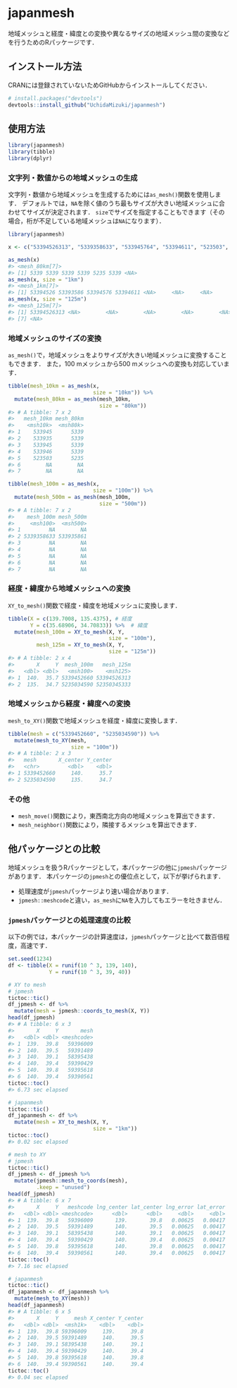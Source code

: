 
<!-- README.md is generated from README.Rmd. Please edit that file -->

# japanmesh

<!-- badges: start -->
<!-- badges: end -->

地域メッシュと経度・緯度との変換や異なるサイズの地域メッシュ間の変換などを行うためのRパッケージです．

## インストール方法

<!-- You can install the released version of japanmesh from [CRAN](https://CRAN.R-project.org) with: -->
<!-- ``` r -->
<!-- install.packages("japanmesh") -->
<!-- ``` -->
<!-- And the development version from [GitHub](https://github.com/) with: -->

CRANには登録されていないためGitHubからインストールしてください．

``` r
# install.packages("devtools")
devtools::install_github("UchidaMizuki/japanmesh")
```

## 使用方法

``` r
library(japanmesh)
library(tibble)
library(dplyr)
```

### 文字列・数値からの地域メッシュの生成

文字列・数値から地域メッシュを生成するためには`as_mesh()`関数を使用します．
デフォルトでは，`NA`を除く値のうち最もサイズが大きい地域メッシュに合わせてサイズが決定されます．
`size`でサイズを指定することもできます（その場合，桁が不足している地域メッシュは`NA`になります）．

``` r
library(japanmesh)

x <- c("53394526313", "5339358633", "533945764", "53394611", "523503", "5339", NA)

as_mesh(x)
#> <mesh_80km[7]>
#> [1] 5339 5339 5339 5339 5235 5339 <NA>
as_mesh(x, size = "1km")
#> <mesh_1km[7]>
#> [1] 53394526 53393586 53394576 53394611 <NA>     <NA>     <NA>
as_mesh(x, size = "125m")
#> <mesh_125m[7]>
#> [1] 53394526313 <NA>        <NA>        <NA>        <NA>        <NA>       
#> [7] <NA>
```

### 地域メッシュのサイズの変換

`as_mesh()`で，地域メッシュをよりサイズが大きい地域メッシュに変換することもできます．
また，100 mメッシュから500 mメッシュへの変換も対応しています．

``` r
tibble(mesh_10km = as_mesh(x, 
                           size = "10km")) %>% 
  mutate(mesh_80km = as_mesh(mesh_10km,
                             size = "80km"))
#> # A tibble: 7 x 2
#>   mesh_10km mesh_80km
#>    <msh10k>  <msh80k>
#> 1    533945      5339
#> 2    533935      5339
#> 3    533945      5339
#> 4    533946      5339
#> 5    523503      5235
#> 6        NA        NA
#> 7        NA        NA

tibble(mesh_100m = as_mesh(x,
                           size = "100m")) %>% 
  mutate(mesh_500m = as_mesh(mesh_100m,
                             size = "500m"))
#> # A tibble: 7 x 2
#>    mesh_100m mesh_500m
#>     <msh100>  <msh500>
#> 1         NA        NA
#> 2 5339358633 533935861
#> 3         NA        NA
#> 4         NA        NA
#> 5         NA        NA
#> 6         NA        NA
#> 7         NA        NA
```

### 経度・緯度から地域メッシュへの変換

`XY_to_mesh()`関数で経度・緯度を地域メッシュに変換します．

``` r
tibble(X = c(139.7008, 135.4375), # 経度
       Y = c(35.68906, 34.70833)) %>%  # 緯度
  mutate(mesh_100m = XY_to_mesh(X, Y,
                                size = "100m"),
         mesh_125m = XY_to_mesh(X, Y,
                                size = "125m"))
#> # A tibble: 2 x 4
#>       X     Y  mesh_100m   mesh_125m
#>   <dbl> <dbl>   <msh100>    <msh125>
#> 1  140.  35.7 5339452660 53394526313
#> 2  135.  34.7 5235034590 52350345333
```

### 地域メッシュから経度・緯度への変換

`mesh_to_XY()`関数で地域メッシュを経度・緯度に変換します．

``` r
tibble(mesh = c("5339452660", "5235034590")) %>% 
  mutate(mesh_to_XY(mesh,
                    size = "100m"))
#> # A tibble: 2 x 3
#>   mesh       X_center Y_center
#>   <chr>         <dbl>    <dbl>
#> 1 5339452660     140.     35.7
#> 2 5235034590     135.     34.7
```

### その他

-   `mesh_move()`関数により，東西南北方向の地域メッシュを算出できます．
-   `mesh_neighbor()`関数により，隣接するメッシュを算出できます．

## 他パッケージとの比較

地域メッシュを扱うRパッケージとして，本パッケージの他に`jpmesh`パッケージがあります．
本パッケージの`jpmesh`との優位点として，以下が挙げられます．

-   処理速度が`jpmesh`パッケージより速い場合があります．
-   `jpmesh::meshcode`と違い，`as_mesh`に`NA`を入力してもエラーを吐きません．

### `jpmesh`パッケージとの処理速度の比較

以下の例では，本パッケージの計算速度は，`jpmesh`パッケージと比べて数百倍程度，高速です．

``` r
set.seed(1234)
df <- tibble(X = runif(10 ^ 3, 139, 140),
             Y = runif(10 ^ 3, 39, 40))

# XY to mesh
# jpmesh
tictoc::tic()
df_jpmesh <- df %>% 
  mutate(mesh = jpmesh::coords_to_mesh(X, Y))
head(df_jpmesh)
#> # A tibble: 6 x 3
#>       X     Y       mesh
#>   <dbl> <dbl> <meshcode>
#> 1  139.  39.8   59396009
#> 2  140.  39.5   59391489
#> 3  140.  39.1   58395438
#> 4  140.  39.4   59390429
#> 5  140.  39.8   59395618
#> 6  140.  39.4   59390561
tictoc::toc()
#> 6.73 sec elapsed

# japanmesh
tictoc::tic()
df_japanmesh <- df %>% 
  mutate(mesh = XY_to_mesh(X, Y,
                           size = "1km"))
tictoc::toc()
#> 0.02 sec elapsed

# mesh to XY
# jpmesh
tictoc::tic()
df_jpmesh <- df_jpmesh %>% 
  mutate(jpmesh::mesh_to_coords(mesh),
         .keep = "unused")
head(df_jpmesh)
#> # A tibble: 6 x 7
#>       X     Y   meshcode lng_center lat_center lng_error lat_error
#>   <dbl> <dbl> <meshcode>      <dbl>      <dbl>     <dbl>     <dbl>
#> 1  139.  39.8   59396009       139.       39.8   0.00625   0.00417
#> 2  140.  39.5   59391489       140.       39.5   0.00625   0.00417
#> 3  140.  39.1   58395438       140.       39.1   0.00625   0.00417
#> 4  140.  39.4   59390429       140.       39.4   0.00625   0.00417
#> 5  140.  39.8   59395618       140.       39.8   0.00625   0.00417
#> 6  140.  39.4   59390561       140.       39.4   0.00625   0.00417
tictoc::toc()
#> 7.16 sec elapsed

# japanmesh
tictoc::tic()
df_japanmesh <- df_japanmesh %>% 
  mutate(mesh_to_XY(mesh))
head(df_japanmesh)
#> # A tibble: 6 x 5
#>       X     Y     mesh X_center Y_center
#>   <dbl> <dbl>  <msh1k>    <dbl>    <dbl>
#> 1  139.  39.8 59396009     139.     39.8
#> 2  140.  39.5 59391489     140.     39.5
#> 3  140.  39.1 58395438     140.     39.1
#> 4  140.  39.4 59390429     140.     39.4
#> 5  140.  39.8 59395618     140.     39.8
#> 6  140.  39.4 59390561     140.     39.4
tictoc::toc()
#> 0.04 sec elapsed
```
